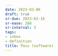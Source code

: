 ```yaml
---
date: 2023-03-06
draft: true
sr-due: 2023-03-16
sr-ease: 268
sr-interval: 3
tags:
- inbox
- definition
title: Pass (software)
---
```


